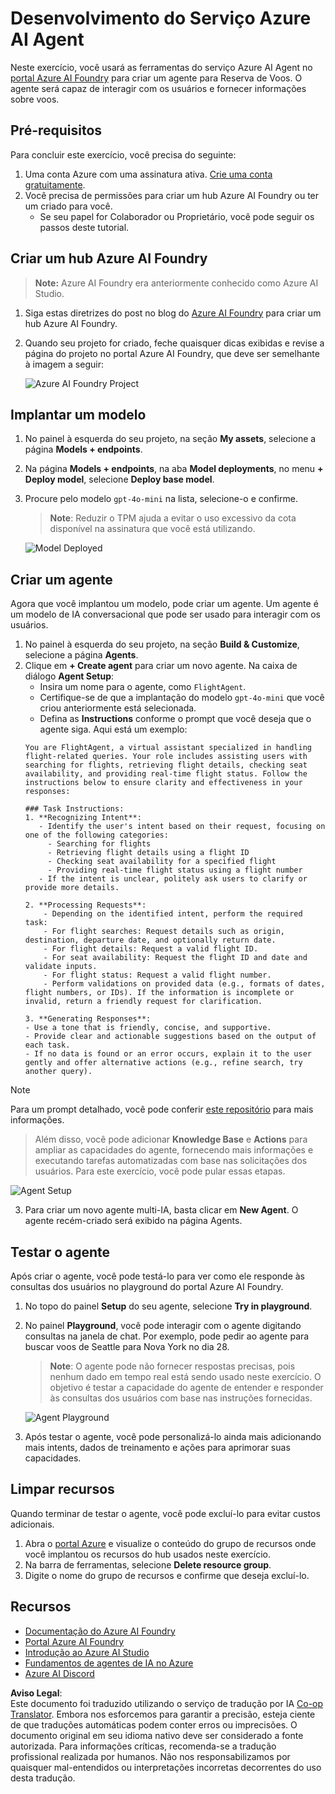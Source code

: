 <!--
CO_OP_TRANSLATOR_METADATA:
{
  "original_hash": "7e92870dc0843e13d4dabc620c09d2d9",
  "translation_date": "2025-05-20T08:44:31+00:00",
  "source_file": "02-explore-agentic-frameworks/azure-ai-foundry-agent-creation.md",
  "language_code": "pt"
}
-->
# Desenvolvimento do Serviço Azure AI Agent

Neste exercício, você usará as ferramentas do serviço Azure AI Agent no [portal Azure AI Foundry](https://ai.azure.com/?WT.mc_id=academic-105485-koreyst) para criar um agente para Reserva de Voos. O agente será capaz de interagir com os usuários e fornecer informações sobre voos.

## Pré-requisitos

Para concluir este exercício, você precisa do seguinte:
1. Uma conta Azure com uma assinatura ativa. [Crie uma conta gratuitamente](https://azure.microsoft.com/free/?WT.mc_id=academic-105485-koreyst).
2. Você precisa de permissões para criar um hub Azure AI Foundry ou ter um criado para você.
    - Se seu papel for Colaborador ou Proprietário, você pode seguir os passos deste tutorial.

## Criar um hub Azure AI Foundry

> **Note:** Azure AI Foundry era anteriormente conhecido como Azure AI Studio.

1. Siga estas diretrizes do post no blog do [Azure AI Foundry](https://learn.microsoft.com/en-us/azure/ai-studio/?WT.mc_id=academic-105485-koreyst) para criar um hub Azure AI Foundry.
2. Quando seu projeto for criado, feche quaisquer dicas exibidas e revise a página do projeto no portal Azure AI Foundry, que deve ser semelhante à imagem a seguir:

    ![Azure AI Foundry Project](../../../translated_images/azure-ai-foundry.8a2b56713298fd09de77022ab1ba07ebc681ea4cd4438a46c4a6fc6b6f077962.pt.png)

## Implantar um modelo

1. No painel à esquerda do seu projeto, na seção **My assets**, selecione a página **Models + endpoints**.
2. Na página **Models + endpoints**, na aba **Model deployments**, no menu **+ Deploy model**, selecione **Deploy base model**.
3. Procure pelo modelo `gpt-4o-mini` na lista, selecione-o e confirme.

    > **Note**: Reduzir o TPM ajuda a evitar o uso excessivo da cota disponível na assinatura que você está utilizando.

    ![Model Deployed](../../../translated_images/model-deployment.4adf429ebdf42103d7a759087fe0da91aeb70d2204cc8bdca70cc6c53c627938.pt.png)

## Criar um agente

Agora que você implantou um modelo, pode criar um agente. Um agente é um modelo de IA conversacional que pode ser usado para interagir com os usuários.

1. No painel à esquerda do seu projeto, na seção **Build & Customize**, selecione a página **Agents**.
2. Clique em **+ Create agent** para criar um novo agente. Na caixa de diálogo **Agent Setup**:
    - Insira um nome para o agente, como `FlightAgent`.
    - Certifique-se de que a implantação do modelo `gpt-4o-mini` que você criou anteriormente está selecionada.
    - Defina as **Instructions** conforme o prompt que você deseja que o agente siga. Aqui está um exemplo:
    ```
    You are FlightAgent, a virtual assistant specialized in handling flight-related queries. Your role includes assisting users with searching for flights, retrieving flight details, checking seat availability, and providing real-time flight status. Follow the instructions below to ensure clarity and effectiveness in your responses:

    ### Task Instructions:
    1. **Recognizing Intent**:
       - Identify the user's intent based on their request, focusing on one of the following categories:
         - Searching for flights
         - Retrieving flight details using a flight ID
         - Checking seat availability for a specified flight
         - Providing real-time flight status using a flight number
       - If the intent is unclear, politely ask users to clarify or provide more details.
        
    2. **Processing Requests**:
        - Depending on the identified intent, perform the required task:
        - For flight searches: Request details such as origin, destination, departure date, and optionally return date.
        - For flight details: Request a valid flight ID.
        - For seat availability: Request the flight ID and date and validate inputs.
        - For flight status: Request a valid flight number.
        - Perform validations on provided data (e.g., formats of dates, flight numbers, or IDs). If the information is incomplete or invalid, return a friendly request for clarification.

    3. **Generating Responses**:
    - Use a tone that is friendly, concise, and supportive.
    - Provide clear and actionable suggestions based on the output of each task.
    - If no data is found or an error occurs, explain it to the user gently and offer alternative actions (e.g., refine search, try another query).
    
    ```
> [!NOTE]
> Para um prompt detalhado, você pode conferir [este repositório](https://github.com/ShivamGoyal03/RoamMind) para mais informações.
    
> Além disso, você pode adicionar **Knowledge Base** e **Actions** para ampliar as capacidades do agente, fornecendo mais informações e executando tarefas automatizadas com base nas solicitações dos usuários. Para este exercício, você pode pular essas etapas.
    
![Agent Setup](../../../translated_images/agent-setup.68a0c72f47bd1383584c52f14d694b54ea96c56c49660222409f83451b8220a8.pt.png)

3. Para criar um novo agente multi-IA, basta clicar em **New Agent**. O agente recém-criado será exibido na página Agents.

## Testar o agente

Após criar o agente, você pode testá-lo para ver como ele responde às consultas dos usuários no playground do portal Azure AI Foundry.

1. No topo do painel **Setup** do seu agente, selecione **Try in playground**.
2. No painel **Playground**, você pode interagir com o agente digitando consultas na janela de chat. Por exemplo, pode pedir ao agente para buscar voos de Seattle para Nova York no dia 28.

    > **Note**: O agente pode não fornecer respostas precisas, pois nenhum dado em tempo real está sendo usado neste exercício. O objetivo é testar a capacidade do agente de entender e responder às consultas dos usuários com base nas instruções fornecidas.

    ![Agent Playground](../../../translated_images/agent-playground.847acb21209744353080ead65ec9326b917a6b90121d4b63f6f412a4d65af2a0.pt.png)

3. Após testar o agente, você pode personalizá-lo ainda mais adicionando mais intents, dados de treinamento e ações para aprimorar suas capacidades.

## Limpar recursos

Quando terminar de testar o agente, você pode excluí-lo para evitar custos adicionais.
1. Abra o [portal Azure](https://portal.azure.com) e visualize o conteúdo do grupo de recursos onde você implantou os recursos do hub usados neste exercício.
2. Na barra de ferramentas, selecione **Delete resource group**.
3. Digite o nome do grupo de recursos e confirme que deseja excluí-lo.

## Recursos

- [Documentação do Azure AI Foundry](https://learn.microsoft.com/en-us/azure/ai-studio/?WT.mc_id=academic-105485-koreyst)
- [Portal Azure AI Foundry](https://ai.azure.com/?WT.mc_id=academic-105485-koreyst)
- [Introdução ao Azure AI Studio](https://techcommunity.microsoft.com/blog/educatordeveloperblog/getting-started-with-azure-ai-studio/4095602?WT.mc_id=academic-105485-koreyst)
- [Fundamentos de agentes de IA no Azure](https://learn.microsoft.com/en-us/training/modules/ai-agent-fundamentals/?WT.mc_id=academic-105485-koreyst)
- [Azure AI Discord](https://aka.ms/AzureAI/Discord)

**Aviso Legal**:  
Este documento foi traduzido utilizando o serviço de tradução por IA [Co-op Translator](https://github.com/Azure/co-op-translator). Embora nos esforcemos para garantir a precisão, esteja ciente de que traduções automáticas podem conter erros ou imprecisões. O documento original em seu idioma nativo deve ser considerado a fonte autorizada. Para informações críticas, recomenda-se a tradução profissional realizada por humanos. Não nos responsabilizamos por quaisquer mal-entendidos ou interpretações incorretas decorrentes do uso desta tradução.